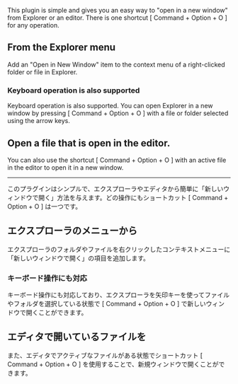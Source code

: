 
This plugin is simple and gives you an easy way to "open in a new window" from Explorer or an editor. There is one shortcut [ Command + Option + O ] for any operation.

## From the Explorer menu
Add an "Open in New Window" item to the context menu of a right-clicked folder or file in Explorer.

### Keyboard operation is also supported
Keyboard operation is also supported. You can open Explorer in a new window by pressing [ Command + Option + O ] with a file or folder selected using the arrow keys.

## Open a file that is open in the editor.
You can also use the shortcut [ Command + Option + O ] with an active file in the editor to open it in a new window.

----------

このプラグインはシンプルで、エクスプローラやエディタから簡単に「新しいウィンドウで開く」方法を与えます。どの操作にもショートカット [ Command + Option + O ] は一つです。

## エクスプローラのメニューから
エクスプローラのフォルダやファイルを右クリックしたコンテキストメニューに「新しいウィンドウで開く」の項目を追加します。

### キーボード操作にも対応
キーボード操作にも対応しており、エクスプローラを矢印キーを使ってファイルやフォルダを選択している状態で [ Command + Option + O ] で新しいウィンドウで開くことができます。

## エディタで開いているファイルを
また、エディタでアクティブなファイルがある状態でショートカット [ Command + Option + O ] を使用することで、新規ウィンドウで開くことができます。